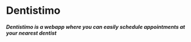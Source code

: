 # Dentistimo

##### Dentistimo is a webapp where you can easily schedule appointments at your nearest dentist 

